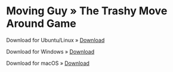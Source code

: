 # Moving Guy » The Trashy Move Around Game

Download for Ubuntu/Linux » [Download](MovingGuy.x86_64)

Download for Windows » [Download](MovingGuy.exe)

Download for macOS » [Download](MovingGuy.dmg)
